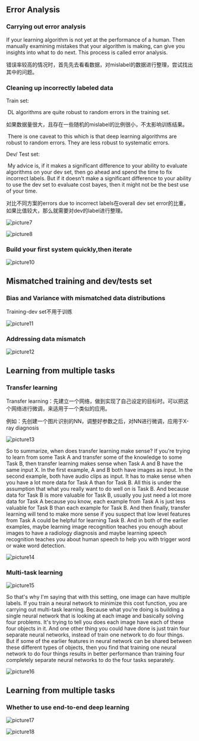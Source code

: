 ## Error Analysis

### Carrying out error analysis

If your learning algorithm is not yet at the performance of a human. Then manually examining mistakes that your algorithm is making, can give you insights into what to do next. This process is called error analysis. 

错误率较高的情况时，首先先去看看数据，对mislabel的数据进行整理，尝试找出其中的问题。

### Cleaning up incorrectly labeled data

Train set:	

​	DL algorithms are quite robust to random errors in the training set.

​	如果数据量很大，且存在一些随机的mislabel的比例很小，不太影响训练结果。

​	There is one caveat to this which is that deep learning algorithms are robust to random errors. They are less robust to systematic errors.

Dev/ Test set:

​	My advice is, if it makes a significant difference to your ability to evaluate algorithms on your dev set, then go ahead and spend the time to fix incorrect labels. But if it doesn't make a significant difference to your ability to use the dev set to evaluate cost bayes, then it might not be the best use of your time. 

对比不同方案的errors due to incorrect labels在overall dev set error的比重，如果比值较大，那么就需要对dev的label进行整理。

![picture7](picture7.png)

![picture8](picture8.png)

### Build your first system quickly,then iterate

![picture10](picture10.png)

## Mismatched training and dev/tests set

### Bias and Variance with mismatched data distributions

Training-dev set不用于训练

![picture11](picture11.png)

### Addressing data mismatch

![picture12](picture12.png)

## Learning from multiple tasks

### Transfer learning

Transfer learning：先建立一个网络，做到实现了自己设定的目标时。可以把这个网络进行微调，来适用于一个类似的应用。

例如：先创建一个图片识别的NN，调整好参数之后，对NN进行微调，应用于X-ray diagnosis 

![picture13](picture13.png)

 

So to summarize, when does transfer learning make sense? If you're trying to learn from some Task A and transfer some of the knowledge to some Task B, then transfer learning makes sense when Task A and B have the same input X. In the first example, A and B both have images as input. In the second example, both have audio clips as input. It has to make sense when you have a lot more data for Task A than for Task B. All this is under the assumption that what you really want to do well on is Task B. And because data for Task B is more valuable for Task B, usually you just need a lot more data for Task A because you know, each example from Task A is just less valuable for Task B than each example for Task B. And then finally, transfer learning will tend to make more sense if you suspect that low level features from Task A could be helpful for learning Task B. And in both of the earlier examples, maybe learning image recognition teaches you enough about images to have a radiology diagnosis and maybe learning speech recognition teaches you about human speech to help you with trigger word or wake word detection. 

![picture14](picture14.png)

### Multi-task learning

![picture15](picture15.png)

So that's why I'm saying that with this setting, one image can have multiple labels. If you train a neural network to minimize this cost function, you are carrying out multi-task learning. Because what you're doing is building a single neural network that is looking at each image and basically solving four problems. It's trying to tell you does each image have each of these four objects in it. And one other thing you could have done is just train four separate neural networks, instead of train one network to do four things. But if some of the earlier features in neural network can be shared between these different types of objects, then you find that training one neural network to do four things results in better performance than training four completely separate neural networks to do the four tasks separately.

![picture16](picture16.png)

## Learning from multiple tasks

### Whether to use end-to-end deep learning 

![picture17](picture17.png)

![picture18](picture18.png)